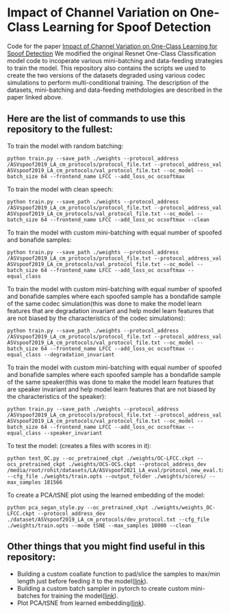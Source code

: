# Impact of Channel Variation on One-Class Learning for Spoof Detection
Code for the paper [Impact of Channel Variation on One-Class Learning for Spoof Detection](https://arxiv.org/abs/2109.14900)
We modified the original Resnet One-Class Classification model code to incoperate various mini-batching and data-feeding strategies to train the model.
This repository also contains the scripts we used to create the two versions of the datasets degraded using various codec simulations to perform multi-conditional training. The description of the datasets, mini-batching and data-feeding methdologies are described in the paper linked above.

## Here are the list of commands to use this repository to the fullest:

To train the model with random batching:

```
python train.py --save_path ./weights --protocol_address /ASVspoof2019_LA_cm_protocols/protocol_file.txt --protocol_address_val ASVspoof2019_LA_cm_protocols/val_protocol_file.txt --oc_model --batch_size 64 --frontend_name LFCC --add_loss_oc ocsoftmax 
```

To train the model with clean speech:

```
python train.py --save_path ./weights --protocol_address /ASVspoof2019_LA_cm_protocols/protocol_file.txt --protocol_address_val ASVspoof2019_LA_cm_protocols/val_protocol_file.txt --oc_model --batch_size 64 --frontend_name LFCC --add_loss_oc ocsoftmax --clean 
```

To train the model with custom mini-batching with equal number of spoofed and bonafide samples:

```
python train.py --save_path ./weights --protocol_address /ASVspoof2019_LA_cm_protocols/protocol_file.txt --protocol_address_val ASVspoof2019_LA_cm_protocols/val_protocol_file.txt --oc_model --batch_size 64 --frontend_name LFCC --add_loss_oc ocsoftmax --equal_class
```

To train the model with custom mini-batching with equal number of spoofed and bonafide samples where each spoofed sample has a bondafide sample of the same codec simulation(this was done to make the model learn features that are degradation invariant and help model learn features that are not biased by the characteristics of the codec simulations):

```
python train.py --save_path ./weights --protocol_address /ASVspoof2019_LA_cm_protocols/protocol_file.txt --protocol_address_val ASVspoof2019_LA_cm_protocols/val_protocol_file.txt --oc_model --batch_size 64 --frontend_name LFCC --add_loss_oc ocsoftmax --equal_class --degradation_invariant
```

To train the model with custom mini-batching with equal number of spoofed and bonafide samples where each spoofed sample has a bondafide sample of the same speaker(this was done to make the model learn features that are speaker invariant and help model learn features that are not biased by the characteristics of the speaker):

```
python train.py --save_path ./weights --protocol_address /ASVspoof2019_LA_cm_protocols/protocol_file.txt --protocol_address_val ASVspoof2019_LA_cm_protocols/val_protocol_file.txt --oc_model --batch_size 64 --frontend_name LFCC --add_loss_oc ocsoftmax --equal_class --speaker_invariant
```
To test the model: (creates a files with scores in it):

```
python test_OC.py --oc_pretrained_ckpt ./weights/OC-LFCC.ckpt --ocs_pretrained_ckpt ./weights/OCS-OCS.ckpt --protocol_address_dev /media/root/rohit/datasets/LA/ASVspoof2021_LA_eval/protocol_new_eval.txt --cfg_file ./weights/train.opts --output_folder ./weights/scores/ --max_samples 181566
```
To create a PCA/tSNE plot using the learned embedding of the model:

```
python pca_segan_style.py --oc_pretrained_ckpt ./weights/weights_OC-LFCC.ckpt --protocol_address_dev ./dataset/ASVspoof2019_LA_cm_protocols/dev_protocol.txt --cfg_file ./weights/train.opts --mode tSNE --max_samples 10000 --clean
```
## Other things that you might find useful in this repository:

+ Building a custom coallate function to pad/slice the samples to max/min length just before feeding it to the model([link](https://github.com/rohit18115/ASVspoof2021_OC_model/blob/main/pca_onesec.py)).
+ Building a custom batch sampler in pytorch to create custom mini-batches for training the model([link](https://github.com/rohit18115/ASVspoof2021_OC_model/blob/888bbce1d80e728b2d851184924c955019f5108d/oc/datasets/se_dataset.py#L778)).
+ Plot PCA/tSNE from learned embedding([link](https://github.com/rohit18115/ASVspoof2021_OC_model/blob/main/pca.py)).

